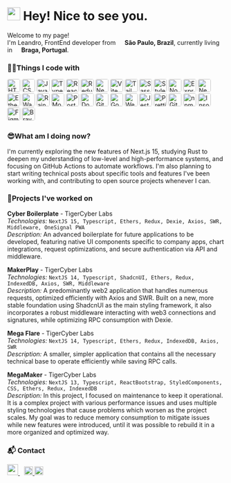 <h1><img src="https://emojis.slackmojis.com/emojis/images/1531849430/4246/blob-sunglasses.gif?1531849430" width="30"/> Hey! Nice to see you.</h1>

<p>Welcome to my page! </br> I'm Leandro, FrontEnd developer from <img src="https://cdn-icons-png.flaticon.com/512/197/197386.png" width="13"/> <b>São Paulo, Brazil</b>, currently living in <img src="https://cdn-icons-png.flaticon.com/512/197/197463.png" width="13"/> <b>Braga, Portugal</b>. </p>
<h3>👨‍💻Things I code with</h3>
<p>
<img alt="HTML5" height="30" style="border-radius:4px" src="https://img.shields.io/badge/-HTML5-E34F26?style=flat-square&logo=html5&logoColor=white" />
<img alt="CSS3" height="30" style="border-radius:4px" src="https://img.shields.io/badge/-CSS3-1572B6?style=flat-square&logo=css3&logoColor=white" />
<img alt="JavaScript" height="30" style="border-radius:4px" src="https://img.shields.io/badge/-JavaScript-F7DF1E?style=flat-square&logo=javascript&logoColor=black" />
<img alt="TypeScript" height="30" style="border-radius:4px" src="https://img.shields.io/badge/-TypeScript-007ACC?style=flat-square&logo=typescript&logoColor=white" />

<img alt="React" height="30" style="border-radius:4px" src="https://img.shields.io/badge/-React-45b8d8?style=flat-square&logo=react&logoColor=white" />
<img alt="Redux" height="30" style="border-radius:4px" src="https://img.shields.io/badge/-Redux-764ABC?style=flat-square&logo=redux&logoColor=white" />
<img alt="Next.js" height="30" style="border-radius:4px" src="https://img.shields.io/badge/-Next.js-000000?style=flat-square&logo=next.js&logoColor=white" />
<img alt="Vite" height="30" style="border-radius:4px" src="https://img.shields.io/badge/-Vite-646CFF?style=flat-square&logo=vite&logoColor=white" />
<img alt="TailwindCSS" height="30" style="border-radius:4px" src="https://img.shields.io/badge/-Tailwind_CSS-06B6D4?style=flat-square&logo=tailwindcss&logoColor=white" />
<img alt="Sass" height="30" style="border-radius:4px" src="https://img.shields.io/badge/-Sass-CC6699?style=flat-square&logo=sass&logoColor=white" />
<img alt="Styled Components" height="30" style="border-radius:4px" src="https://img.shields.io/badge/-Styled_Components-db7092?style=flat-square&logo=styled-components&logoColor=white" />

<img alt="Node.js" height="30" style="border-radius:4px" src="https://img.shields.io/badge/-Nodejs-43853d?style=flat-square&logo=node.js&logoColor=white" />
<img alt="Express" height="30" style="border-radius:4px" src="https://img.shields.io/badge/-Express-000000?style=flat-square&logo=express&logoColor=white" />
<img alt="NestJs" height="30" style="border-radius:4px" src="https://img.shields.io/badge/-NestJs-ea2845?style=flat-square&logo=nestjs&logoColor=white" />

<img alt="Ethers" height="30" style="border-radius:4px" src="https://img.shields.io/badge/-Ethers-4C47FF?style=flat-square&logo=ethereum&logoColor=white" />
<img alt="Wagmi" height="30" style="border-radius:4px" src="https://img.shields.io/badge/-Wagmi-1A202C?style=flat-square&logo=web3dotjs&logoColor=white" />
<img alt="RainbowKit" height="30" style="border-radius:4px" src="https://img.shields.io/badge/-RainbowKit-EC4899?style=flat-square&logo=rainbow&logoColor=white" />

<img alt="MongoDB" height="30" style="border-radius:4px" src="https://img.shields.io/badge/-MongoDB-13aa52?style=flat-square&logo=mongodb&logoColor=white" />
<img alt="PostgreSQL" height="30" style="border-radius:4px" src="https://img.shields.io/badge/-PostgreSQL-336791?style=flat-square&logo=postgresql&logoColor=white" />

<img alt="Docker" height="30" style="border-radius:4px" src="https://img.shields.io/badge/-Docker-46a2f1?style=flat-square&logo=docker&logoColor=white" />
<img alt="Github Actions" height="30" style="border-radius:4px" src="https://img.shields.io/badge/-Github_Actions-2088FF?style=flat-square&logo=github-actions&logoColor=white" />
<img alt="Google Cloud Platform" height="30" style="border-radius:4px" src="https://img.shields.io/badge/-Google_Cloud_Platform-1a73e8?style=flat-square&logo=google-cloud&logoColor=white" />
<img alt="Webpack" height="30" style="border-radius:4px" src="https://img.shields.io/badge/-Webpack-8DD6F9?style=flat-square&logo=webpack&logoColor=white" />

<img alt="Jest" height="30" style="border-radius:4px" src="https://img.shields.io/badge/-Jest-C21325?style=flat-square&logo=jest&logoColor=white" />
<img alt="Prettier" height="30" style="border-radius:4px" src="https://img.shields.io/badge/-Prettier-F7B93E?style=flat-square&logo=prettier&logoColor=white" />

<img alt="Git" height="30" style="border-radius:4px" src="https://img.shields.io/badge/-Git-F05032?style=flat-square&logo=git&logoColor=white" />
<img alt="npm" height="30" style="border-radius:4px" src="https://img.shields.io/badge/-NPM-CB3837?style=flat-square&logo=npm&logoColor=white" />
<img alt="Insomnia" height="30" style="border-radius:4px" src="https://img.shields.io/badge/-Insomnia-5849BE?style=flat-square&logo=insomnia&logoColor=white" />
<img alt="Figma" height="30" style="border-radius:4px" src="https://img.shields.io/badge/-Figma-F24E1E?style=flat-square&logo=figma&logoColor=white" />
<img alt="Brave Browser" height="30" style="border-radius:4px" src="https://img.shields.io/badge/-Brave_Browser-FB542B?style=flat-square&logo=brave&logoColor=white" />
</p>

<h3>😎What am I doing now?</h3>

I'm currently exploring the new features of Next.js 15, studying Rust to deepen my understanding of low-level and high-performance systems, and focusing on GitHub Actions to automate workflows. I'm also planning to start writing technical posts about specific tools and features I've been working with, and contributing to open source projects whenever I can.

<h3>💼Projects I've worked on</h3>

**Cyber Boilerplate** - TigerCyber Labs  
_Technologies:_ `NextJS 15, Typescript, Ethers, Redux, Dexie, Axios, SWR, Middleware, OneSignal PWA`  
_Description:_ An advanced boilerplate for future applications to be developed, featuring native UI components specific to company apps, chart integrations, request optimizations, and secure authentication via API and middleware.

**MakerPlay** - TigerCyber Labs  
_Technologies:_ `NextJS 14, Typescript, ShadcnUI, Ethers, Redux, IndexedDB, Axios, SWR, Middleware`  
_Description:_ A predominantly web2 application that handles numerous requests, optimized efficiently with Axios and SWR. Built on a new, more stable foundation using ShadcnUI as the main styling framework, it also incorporates a robust middleware interacting with web3 connections and signatures, while optimizing RPC consumption with Dexie.  

**Mega Flare** - TigerCyber Labs  
_Technologies:_ `NextJS 14, Typescript, Ethers, Redux, IndexedDB, Axios, SWR`  
_Description:_ A smaller, simpler application that contains all the necessary technical base to operate efficiently while saving RPC calls.  

**MegaMaker** - TigerCyber Labs  
_Technologies:_ `NextJS 13, Typescript, ReactBootstrap, StyledComponents, CSS, Ethers, Redux, IndexedDB`  
_Description:_ In this project, I focused on maintenance to keep it operational. It is a complex project with various performance issues and uses multiple styling technologies that cause problems which worsen as the project scales. My goal was to reduce memory consumption to mitigate issues while new features were introduced, until it was possible to rebuild it in a more organized and optimized way.


<h3>📬 Contact</h3>
<a href="https://www.linkedin.com/in/devmacedo/" target="_blank" style="margin-right: 10px;">
  <img src="https://emojis.slackmojis.com/emojis/images/1692024077/67489/linkedinlogo.gif?1692024077" width="25" />
</a>
<a href="mailto:leandro.smacedo@live.com" target="_blank">
  <img src="https://emojis.slackmojis.com/emojis/images/1643514128/870/mail.gif?1643514128" width="20" />
</a>
<a href="https://www.devmacedo.pt" target="_blank">
  <img src="https://emojis.slackmojis.com/emojis/images/1643515593/16128/computer.gif?1643515593" width="20" />
</a>

